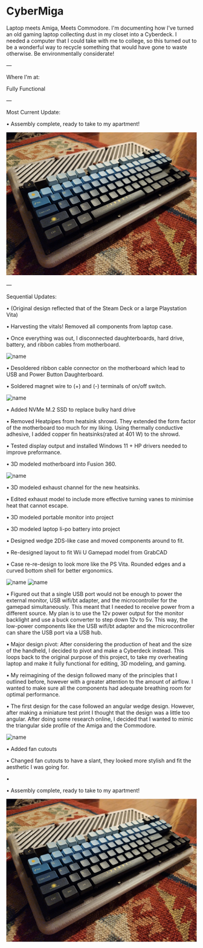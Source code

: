 # CyberMiga
Laptop meets Amiga, Meets Commodore.
I'm documenting how I've turned an old gaming laptop collecting dust in my closet into a Cyberdeck. I needed a computer that I could take with me to college, so this turned out to be a wonderful way to recycle something that would have gone to waste otherwise. Be environmentally considerate!

—

Where I'm at:

Fully Functional

—

Most Current Update:

• Assembly complete, ready to take to my apartment!

![name](https://github.com/SquishVic/CyberMiga/blob/main/20230705_234218.jpg)

—

Sequential Updates:

• (Original design reflected that of the Steam Deck or a large Playstation Vita)

• Harvesting the vitals! Removed all components from laptop case.

• Once everything was out, I disconnected daughterboards, hard drive, battery, and ribbon cables from motherboard.

![name](https://raw.githubusercontent.com/SquishVic/PCVita/main/mobo%20w%3Ao%20daughterboards.jpg)

• Desoldered ribbon cable connector on the motherboard which lead to USB and Power Button Daughterboard.

• Soldered magnet wire to (+) and (-) terminals of on/off switch.

![name](https://raw.githubusercontent.com/SquishVic/PCVita/main/magnetwireattached.jpg)

• Added NVMe M.2 SSD to replace bulky hard drive

• Removed Heatpipes from heatsink shrowd. They extended the form factor of the motherboard too much for my liking. Using thermally conductive adhesive, I added copper fin heatsinks(rated at 401 W) to the shrowd.

• Tested display output and installed Windows 11 + HP drivers needed to improve preformance.

• 3D modeled motherboard into Fusion 360.

![name](https://github.com/SquishVic/PCVita/blob/main/motherboard.png?raw=true)

• 3D modeled exhaust channel for the new heatsinks.

• Edited exhaust model to include more effective turning vanes to minimise heat that cannot escape.

• 3D modeled portable monitor into project

• 3D modeled laptop li-po battery into project

• Designed wedge 2DS-like case and moved components around to fit.

• Re-designed layout to fit Wii U Gamepad model from GrabCAD

• Case re-re-design to look more like the PS Vita. Rounded edges and a curved bottom shell for better ergonomics.

![name](https://github.com/SquishVic/PCVita/blob/main/Screen%20Shot%202022-09-10%20at%201.00.36%20PM.png?raw=true)
![name](https://github.com/SquishVic/PCVita/blob/main/Screen%20Shot%202022-09-10%20at%2012.15.30%20PM.png?raw=true)

• Figured out that a single USB port would not be enough to power the external monitor, USB wifi/bt adapter, and the microcontroller for the gamepad simultaneously. This meant that I needed to receive power from a different source. My plan is to use the 12v power output for the monitor backlight and use a buck converter to step down 12v to 5v. This way, the low-power components like the USB wifi/bt adapter and the microcontroller can share the USB port via a USB hub.

• Major design pivot: After considering the production of heat and the size of the handheld, I decided to pivot and make a Cyberdeck instead. This loops back to the original purpose of this project, to take my overheating laptop and make it fully functional for editing, 3D modeling, and gaming.

• My reimagining of the design followed many of the principles that I outlined before, however with a greater attention to the amount of airflow. I wanted to make sure all the components had adequate breathing room for optimal performance.

• The first design for the case followed an angular wedge design. However, after making a miniature test print I thought that the design was a little too angular. After doing some research online, I decided that I wanted to mimic the triangular side profile of the Amiga and the Commodore. 

![name](https://github.com/SquishVic/PCVita/blob/main/Screenshot%202023-03-23%20at%201.08.40%20PM.png)

• Added fan cutouts

• Changed fan cutouts to have a slant, they looked more stylish and fit the aesthetic I was going for.

• 

• Assembly complete, ready to take to my apartment!

![name](https://github.com/SquishVic/CyberMiga/blob/main/20230705_234218.jpg)
